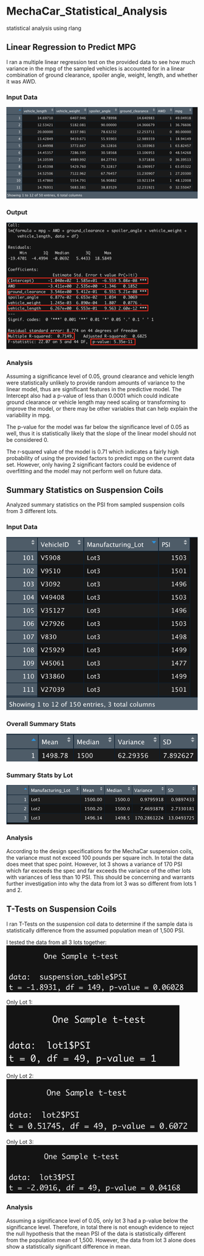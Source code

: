# MechaCar_Statistical_Analysis
statistical analysis using rlang

## Linear Regression to Predict MPG

I ran a multiple linear regression test on the provided data to see how much variance in the mpg of the sampled vehicles is accounted for in a linear combination of ground clearance, spoiler angle, weight, length, and whether it was AWD.

### Input Data
![mpg data](Resources/mpg_dataframe.png)

### Output
![mpg output](Resources/linear_regression_output.png)

### Analysis
Assuming a significance level of 0.05, ground clearance and vehicle length were statistically unlikely to provide random amounts of variance to the linear model, thus are significant features in the predictive model. The Intercept also had a p-value of less than 0.0001 which could indicate ground clearance or vehicle length may need scaling or transforming to improve the model, or there may be other variables that can help explain the variability in mpg.

The p-value for the model was far below the significance level of 0.05 as well, thus it is statistically likely that the slope of the linear model should not be considered 0.

The r-squared value of the model is 0.71 which indicates a fairly high probability of using the provided factors to predict mpg on the current data set. However, only having 2 significant factors could be evidence of overfitting and the model may not perform well on future data.

## Summary Statistics on Suspension Coils

Analyzed summary statistics on the PSI from sampled suspension coils from 3 different lots.

### Input Data
![sus data](Resources/sus_data.png)

### Overall Summary Stats
![sus total summary](Resources/total_summary.png)

### Summary Stats by Lot
![sus lot summary](Resources/lot_summary.png)

### Analysis
According to the design specifications for the MechaCar suspension coils, the variance must not exceed 100 pounds per square inch. In total the data does meet that spec point. However, lot 3 shows a variance of 170 PSI which far exceeds the spec and far exceeds the variance of the other lots with variances of less than 10 PSI. This should be concerning and warrants further investigation into why the data from lot 3 was so different from lots 1 and 2.

## T-Tests on Suspension Coils

I ran T-Tests on the suspension coil data to determine if the sample data is statistically difference from the assumed population mean of 1,500 PSI.

I tested the data from all 3 lots together:
![total test](Resources/total_test.png)

Only Lot 1:
![lot1 test](Resources/lot1_test.png)

Only Lot 2:
![lot2 test](Resources/lot2_test.png)

Only Lot 3:
![lot3 test](Resources/lot3_test.png)

### Analysis
Assuming a significance level of 0.05, only lot 3 had a p-value below the significance level. Therefore, in total there is not enough evidence to reject the null hypothesis that the mean PSI of the data is statistically different from the population mean of 1,500. However, the data from lot 3 alone does show a statistically significant difference in mean.







